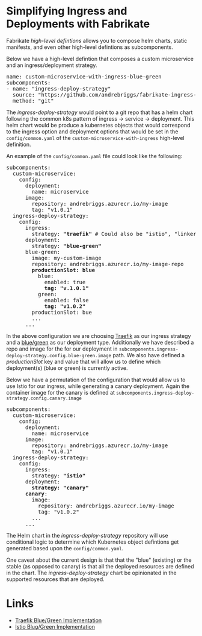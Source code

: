 # Simplifying Ingress and Deployments with Fabrikate

Fabrikate _high-level defintions_ allows you to compose helm charts, static manifests, and even other high-level defintions as subcomponents. 

Below we have a high-level defintion that composes a custom microservice and an ingress/deployment strategy. 

<pre>
name: custom-microservice-with-ingress-blue-green
subcomponents:
- name: "ingress-deploy-strategy"
  source: "https://github.com/andrebriggs/fabrikate-ingress-deploy-strategy"
  method: "git"
</pre>

The _ingress-deploy-strategy_ would point to a git repo that has a helm chart following the common k8s pattern of ingress -> service -> deployment. This helm chart would be produce a kubernetes objects that would correspond to the ingress option and deployment options that would be set in the `config/common.yaml` of the `custom-microservice-with-ingress` high-level definition. 

An example of the `config/common.yaml` file could look like the following:

<pre>
subcomponents:
  custom-microservice:
    config:
      deployment:
        name: microservice
      image:
        repository: andrebriggs.azurecr.io/my-image
        tag: "v1.0.1"
  ingress-deploy-strategy:
    config:
      ingress:
        strategy: <b>"traefik"</b> # Could also be "istio", "linkerd" or "nginx"
      deployment:
        strategy: <b>"blue-green"</b>
      blue-green:
        image: my-custom-image
        repository: andrebriggs.azurecr.io/my-image-repo
        <b>productionSlot: blue</b>
          blue:
            enabled: true
            <b>tag: "v.1.0.1"</b>
          green:
            enabled: false
            <b>tag: "v1.0.2"</b>
        productionSlot: bue
        ...
      ...  
</pre>

In the above configuration we are choosing [Traefik](https://traefik.io) as our ingress strategy and a [blue/green](https://martinfowler.com/bliki/BlueGreenDeployment.html) as our deployment type. Additionally we have described a repo and image for the for our deployment in `subcomponents.ingress-deploy-strategy.config.blue-green.image` path. We also have defined a _productionSlot_ key and value that will allow us to define which deployment(s) (blue or green) is currently active.

Below we have a permutation of the configuration that would allow us to use Istio for our ingress, while generating a canary deployment. Again the container image for the canary is defined at `subcomponents.ingress-deploy-strategy.config.canary.image`

<pre>
subcomponents:
  custom-microservice:
    config:
      deployment:
        name: microservice
      image:
        repository: andrebriggs.azurecr.io/my-image
        tag: "v1.0.1"
  ingress-deploy-strategy:
    config:
      ingress:
        strategy: <b>"istio"</b>
      deployment:
        <b>strategy: "canary"</b>
      <b>canary</b>:
        image:
          repository: andrebriggs.azurecr.io/my-image
          tag: "v1.0.2"
        ...
      ...  
</pre>

The Helm chart in the _ingress-deploy-strategy_ repository will use conditional logic to determine which Kubernetes object defintions get generated based upon the `config/common.yaml`.

One caveat about the current design is that that the "blue" (existing) or the stable (as opposed to canary) is that all the deployed resources are defined in the chart. The _ingress-deploy-strategy_ chart be opinionated in the supported resources that are deployed.

# Links

+ [Traefik Blue/Green Implementation](https://github.com/andrebriggs/fabrikate-sample-app/blob/traefik_bg/Traefik.bg.README.md)
+ [Istio Blug/Green Implementation](https://github.com/andrebriggs/fabrikate-sample-app/pull/9)
